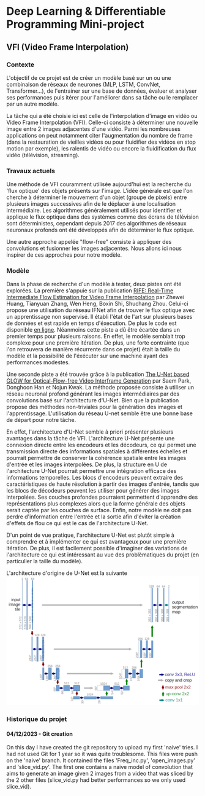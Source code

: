 # Deep Learning & Differentiable Programming Mini-project
## VFI (Video Frame Interpolation)

### Contexte

L'objectif de ce projet est de créer un modèle basé sur un ou une combinaison de réseaux de neurones (MLP, LSTM, ConvNet, Transformer...), de l'entrainer sur une base de données, évaluer et analyser ses performances puis itérer pour l'améliorer dans sa tâche ou le remplacer par un autre modèle.

La tâche qui a été choisie ici est celle de l'interpolation d'image en vidéo ou Video Frame Interpolation (VFI). Celle-ci consiste à déterminer une nouvelle image entre 2 images adjacentes d'une vidéo. Parmi les nombreuses applications on peut notamment citer l'augmentation du nombre de frame (dans la restauration de vieilles vidéos ou pour fluidifier des vidéos en stop motion par exemple), les ralentis de vidéo ou encore la fluidification du flux vidéo (télévision, streaming).

### Travaux actuels

Une méthode de VFI couramment utilisée aujourd'hui est la recherche du 'flux optique' des objets présents sur l'image. L'idée générale est que l'on cherche à déterminer le mouvement d'un objet (groupe de pixels) entre plusieurs images successives afin de le déplacer à une localisation intermédiaire. Les algorithmes généralement utilisés pour identifier et applique le flux optique dans des systèmes comme des écrans de télévision sont déterministes, cependant depuis 2017 des algorithmes de réseaux neuronaux profonds ont été développés afin de déterminer le flux optique. 

Une autre approche appelée "flow-free" consiste à appliquer des convolutions et fusionner les images adjacentes. Nous allons ici nous inspirer de ces approches pour notre modèle.

### Modèle 

Dans la phase de recherche d'un modèle à tester, deux pistes ont été explorées. La première s'appuie sur la publication [RIFE: Real-Time Intermediate Flow Estimation for Video Frame Interpolation](https://arxiv.org/pdf/2011.06294v11.pdf) par Zhewei Huang, Tianyuan Zhang, Wen Heng, Boxin Shi, Shuchang Zhou. Celui-ci propose une utilisation du réseau IFNet afin de trouver le flux optique avec un apprentissage non supervisé. Il établi l'état de l'art sur plusieurs bases de données et est rapide en temps d'éxecution. De plus le code est disponible [en ligne](https://github.com/megvii-research/ECCV2022-RIFE). 
Néanmoins cette piste a dû être écartée dans un premier temps pour plusieurs raisons. En effet, le modèle semblait trop complexe pour une première itération. De plus, une forte contrainte (que l'on retrouvera de manière récurrente dans ce projet) était la taille du modèle et la possibilité de l'éxécuter sur une machine ayant des performances modestes.

Une seconde piste a été trouvée grâce à la publication [The U-Net based GLOW for Optical-Flow-free Video Interframe Generation](https://arxiv.org/pdf/2103.09576.pdf) par Saem Park, Donghoon Han et Nojun Kwak. La méthode proposée consiste à utiliser un réseau neuronal profond générant les images intermédiaires par des convolutions basé sur l'architecture d'U-Net. 
Bien que la publication propose des méthodes non-triviales pour la génération des images et l'apprentissage. L'utilisation du réseau U-net semble être une bonne base de départ pour notre tâche. 

En effet, l'architecture d'U-Net semble à priori présenter plusieurs avantages dans la tâche de VFI. L'architecture U-Net présente une connexion directe entre les encodeurs et les décodeurs, ce qui permet une transmission directe des informations spatiales à différentes échelles et pourrait permettre de conserver la cohérence spatiale entre les images d'entrée et les images interpolées. De plus, la structure en U de l'architecture U-Net pourrait permettre une intégration efficace des informations temporelles. Les blocs d'encodeurs peuvent extraire des caractéristiques de haute résolution à partir des images d'entrée, tandis que les blocs de décodeurs peuvent les utiliser pour générer des images interpolées. Ses couches profondes pourraient permettent d'apprendre des représentations plus complexes alors que la forme générale des objets serait captée par les couches de surface. Enfin, notre modèle ne doit pas perdre d'information entre l'entrée et la sortie afin d'éviter la création d'effets de flou ce qui est le cas de l'architecture U-Net.

D'un point de vue pratique, l'architecture U-Net est plutôt simple à comprendre et à implémenter ce qui est avantageux pour une première itération. De plus, il est facilement possible d'imaginer des variations de l'architecture ce qui est intéressant au vue des problèmatiques du projet (en particulier la taille du modèle). 

L'architecture d'origine de U-Net est la suivante ![U-Net architecture](/images/u-net-architecture-1024x682.png "U-Net architecture")



### Historique du projet
#### 04/12/2023 - Git creation

On this day I have created the git repository to upload my first 'naive' tries. I had not used Git for 1 year so it was quite troublesome. This files were push on the 'naive' branch. It contained the files 'Freq_inc.py', 'open_images.py' and 'slice_vid.py'. The first one contains a naive model of convolution that aims to generate an image given 2 images from a video that was sliced by the 2 other files (slice_vid.py had better performances so we only used slice_vid).
